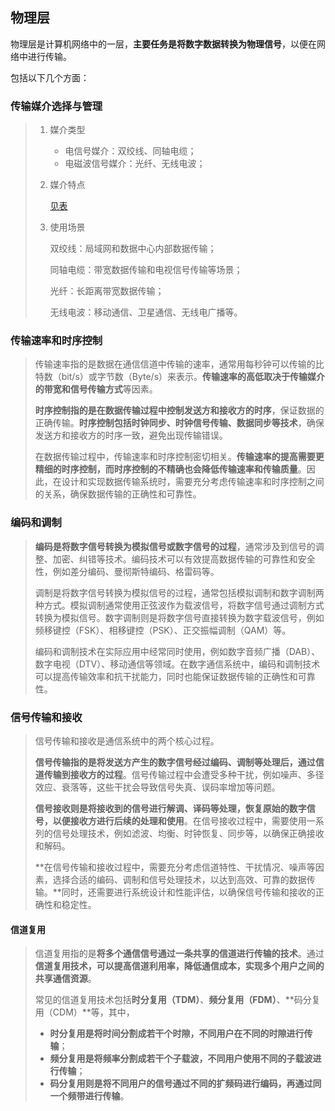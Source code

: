 ## 物理层

物理层是计算机网络中的一层，**主要任务是将数字数据转换为物理信号**，以便在网络中进行传输。

包括以下几个方面：

### 传输媒介选择与管理

> 1. 媒介类型
>
>    - 电信号媒介：双绞线、同轴电缆；
>    - 电磁波信号媒介：光纤、无线电波；
>
> 2. 媒介特点 
>
>    [见表](./常见媒介对比.md)
>
> 3. 使用场景
>
>    双绞线：局域网和数据中心内部数据传输；
>
>    同轴电缆：带宽数据传输和电视信号传输等场景；
>
>    光纤：长距离带宽数据传输；
>
>    无线电波：移动通信、卫星通信、无线电广播等。
>

### 传输速率和时序控制

> 传输速率指的是数据在通信信道中传输的速率，通常用每秒钟可以传输的比特数（bit/s）或字节数（Byte/s）来表示。**传输速率的高低取决于传输媒介的带宽和信号传输方式**等因素。
>
> **时序控制指的是在数据传输过程中控制发送方和接收方的时序**，保证数据的正确传输。**时序控制包括时钟同步、时钟信号传输、数据同步等技术**，确保发送方和接收方的时序一致，避免出现传输错误。
>
> 在数据传输过程中，传输速率和时序控制密切相关。**传输速率的提高需要更精细的时序控制，而时序控制的不精确也会降低传输速率和传输质量**。因此，在设计和实现数据传输系统时，需要充分考虑传输速率和时序控制之间的关系，确保数据传输的正确性和可靠性。
>

### 编码和调制

> **编码是将数字信号转换为模拟信号或数字信号的过程**，通常涉及到信号的调整、加密、纠错等技术。编码技术可以有效提高数据传输的可靠性和安全性，例如差分编码、曼彻斯特编码、格雷码等。
>
> 调制是将数字信号转换为模拟信号的过程，通常包括模拟调制和数字调制两种方式。模拟调制通常使用正弦波作为载波信号，将数字信号通过调制方式转换为模拟信号。数字调制则是将数字信号直接转换为数字载波信号，例如频移键控（FSK）、相移键控（PSK）、正交振幅调制（QAM）等。
>
> 编码和调制技术在实际应用中经常同时使用，例如数字音频广播（DAB）、数字电视（DTV）、移动通信等领域。在数字通信系统中，编码和调制技术可以提高传输效率和抗干扰能力，同时也能保证数据传输的正确性和可靠性。

### 信号传输和接收

> 信号传输和接收是通信系统中的两个核心过程。
>
> **信号传输指的是将发送方产生的数字信号经过编码、调制等处理后，通过信道传输到接收方的过程**。信号传输过程中会遭受多种干扰，例如噪声、多径效应、衰落等，这些干扰会导致信号失真、误码率增加等问题。
>
> **信号接收则是将接收到的信号进行解调、译码等处理，恢复原始的数字信号，以便接收方进行后续的处理和使用**。在信号接收过程中，需要使用一系列的信号处理技术，例如滤波、均衡、时钟恢复、同步等，以确保正确接收和解码。
>
> **在信号传输和接收过程中，需要充分考虑信道特性、干扰情况、噪声等因素，选择合适的编码、调制和信号处理技术，以达到高效、可靠的数据传输。**同时，还需要进行系统设计和性能评估，以确保信号传输和接收的正确性和稳定性。

#### 信道复用

> 信道复用指的是**将多个通信信号通过一条共享的信道进行传输的技术**。通过**信道复用技术，可以提高信道利用率，降低通信成本，实现多个用户之间的共享通信资源**。
>
> 常见的信道复用技术包括**时分复用（TDM）**、**频分复用（FDM）**、**码分复用（CDM）**等，其中，
>
> - **时分复用是将时间分割成若干个时隙，不同用户在不同的时隙进行传输**；
> - **频分复用是将频率分割成若干个子载波，不同用户使用不同的子载波进行传输**；
> - **码分复用则是将不同用户的信号通过不同的扩频码进行编码，再通过同一个频带进行传输**。
